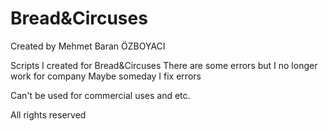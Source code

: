 # Bread&Circuses

Created by Mehmet Baran ÖZBOYACI

 
Scripts I created for Bread&Circuses
There are some errors but I no longer work
for company
Maybe someday I fix errors

Can't be used for commercial uses and etc. 

All rights reserved